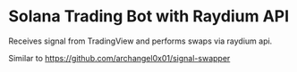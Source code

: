 # Solana Trading Bot with Raydium API
Receives signal from TradingView and performs swaps via raydium api.

Similar to https://github.com/archangel0x01/signal-swapper
